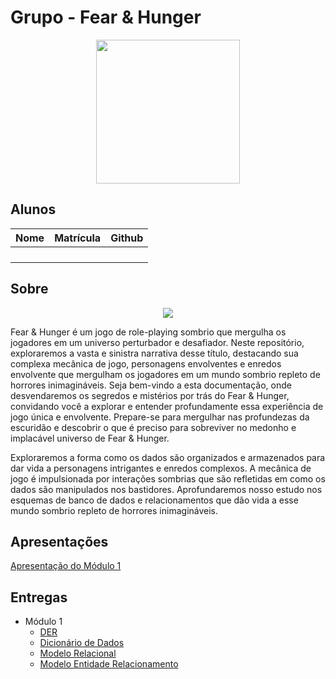 # Grupo - Fear & Hunger

<div align="center"><img src= "https://i.imgur.com/dTIta6r.png" height="230" width="auto"/></div>

## Alunos

| Nome                             | Matrícula | Github                                         |
| -------------------------------- | --------- | ---------------------------------------------- |
|        |  |         |
|       |  |  |
|           | |   |
|  |  |  |




## Sobre

<div align="center"><img src= "https://i.imgur.com/BHClFC4.png" height="" width="auto"/></div>

Fear & Hunger é um jogo de role-playing sombrio que mergulha os jogadores em um universo perturbador e desafiador. Neste repositório, exploraremos a vasta e sinistra narrativa desse título, destacando sua complexa mecânica de jogo, personagens envolventes e enredos envolvente que mergulham os jogadores em um mundo sombrio repleto de horrores inimagináveis. Seja bem-vindo a esta documentação, onde desvendaremos os segredos e mistérios por trás do Fear & Hunger, convidando você a explorar e entender profundamente essa experiência de jogo única e envolvente. Prepare-se para mergulhar nas profundezas da escuridão e descobrir o que é preciso para sobreviver no medonho e implacável universo de Fear & Hunger.

Exploraremos a forma como os dados são organizados e armazenados para dar vida a personagens intrigantes e enredos complexos. A mecânica de jogo é impulsionada por interações sombrias que são refletidas em como os dados são manipulados nos bastidores. Aprofundaremos nosso estudo nos esquemas de banco de dados e relacionamentos que dão vida a esse mundo sombrio repleto de horrores inimagináveis.

## Apresentações

[Apresentação do Módulo 1](#) <br>

## Entregas

- Módulo 1
  - [DER](https://sbd1.github.io/2023.2_Fear_and_Hunger/#/./modulo_01/der)
  - [Dicionário de Dados](https://sbd1.github.io/2023.2_Fear_and_Hunger/#/./modulo_01/dicionarioDeDados)
  - [Modelo Relacional](https://sbd1.github.io/2023.2_Fear_and_Hunger/#/./modulo_01/modeloRelacional)
  - [Modelo Entidade Relacionamento](https://sbd1.github.io/2023.2_Fear_and_Hunger/#/./modulo_01/modeloEntidadeRelacionamento)
